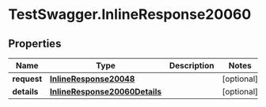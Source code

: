 # TestSwagger.InlineResponse20060

## Properties

Name | Type | Description | Notes
------------ | ------------- | ------------- | -------------
**request** | [**InlineResponse20048**](InlineResponse20048.md) |  | [optional] 
**details** | [**InlineResponse20060Details**](InlineResponse20060Details.md) |  | [optional] 


